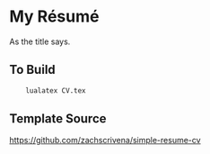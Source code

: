 # My Résumé
As the title says.
## To Build
```bash
	lualatex CV.tex
```

## Template Source

https://github.com/zachscrivena/simple-resume-cv
